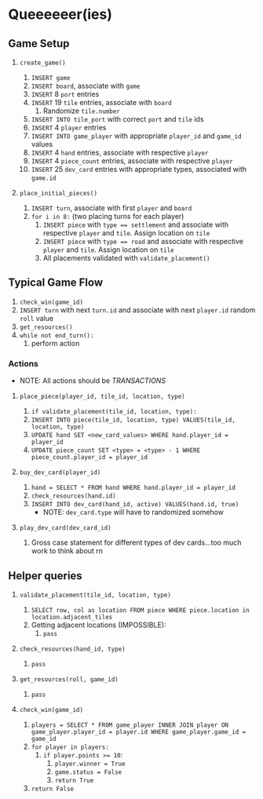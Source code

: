 # Queeeeeer(ies)

## Game Setup
1. `create_game()`
    1. `INSERT game`
    1. `INSERT board`, associate with `game`
    1. `INSERT` 8 `port` entries
    1. `INSERT` 19 `tile` entries, associate with `board`
        1. Randomize `tile.number`
    1. `INSERT INTO tile_port` with correct `port` and `tile` ids
    1. `INSERT` 4 `player` entries
    1. `INSERT INTO game_player` with appropriate `player_id` and `game_id` values
    1. `INSERT` 4 `hand` entries, associate with respective `player`
    1. `INSERT` 4 `piece_count` entries, associate with respective `player`
    1. `INSERT` 25 `dev_card` entries with appropriate types, associated with `game.id`

2. `place_initial_pieces()`
    1. `INSERT turn`, associate with first `player` and `board`
    1. `for i in 8:` (two placing turns for each player)
        1. `INSERT piece` with `type == settlement` and associate with respective `player` and `tile`. Assign location on `tile`
        1. `INSERT piece` with `type == road` and associate with respective `player` and `tile`. Assign location on `tile`
        1. All placements validated with `validate_placement()`

## Typical Game Flow
1. `check_win(game_id)`
1. `INSERT turn` with next `turn.id` and associate with next `player.id` random `roll` value
1. `get_resources()`
1. `while not end_turn():`
    1. perform action

### Actions
- NOTE: All actions should be *TRANSACTIONS*
1. `place_piece(player_id, tile_id, location, type)`
    1. `if validate_placement(tile_id, location, type):`
    1. `INSERT INTO piece(tile_id, location, type) VALUES(tile_id, location, type)`
    1. `UPDATE hand SET <new_card_values> WHERE hand.player_id = player_id`
    1. `UPDATE piece_count SET <type> = <type> - 1 WHERE piece_count.player_id = player_id`

1. `buy_dev_card(player_id)`
    1. `hand = SELECT * FROM hand WHERE hand.player_id = player_id`
    1. `check_resources(hand.id)`
    1. `INSERT INTO dev_card(hand_id, active) VALUES(hand.id, true)`
        - NOTE: `dev_card.type` will have to randomized somehow

1. `play_dev_card(dev_card_id)`
    1. Gross case statement for different types of dev cards...too much work to think about rn

## Helper queries
1. `validate_placement(tile_id, location, type)`
    1. `SELECT row, col as location FROM piece WHERE piece.location in location.adjacent_tiles`
    1. Getting adjacent locations (IMPOSSIBLE):
        1. `pass`

1. `check_resources(hand_id, type)`
    1. `pass`

1. `get_resources(roll, game_id)`
    1. `pass`

1. `check_win(game_id)`
    1. `players = SELECT * FROM game_player INNER JOIN player ON game_player.player_id = player.id WHERE game_player.game_id = game_id`
    1. `for player in players:`
        1. `if player.points >= 10`:
            1. `player.winner = True`
            1. `game.status = False`
            1. `return True`
    1. `return False`
